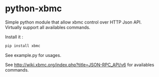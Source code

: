 python-xbmc
===========

Simple python module that allow xbmc control over HTTP Json API.
Virtually support all availables commands.

Install it :
```bash
pip install xbmc
```

See example.py for usages.

See http://wiki.xbmc.org/index.php?title=JSON-RPC_API/v6 for availables commands.
